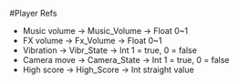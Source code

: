 #Player Refs
- Music volume 	-> Music_Volume 	-> Float	0~1
- FX volume 	-> Fx_Volume		-> Float	0~1
- Vibration		-> Vibr_State		-> Int		1 = true, 0 = false
- Camera move 	-> Camera_State		-> Int		1 = true, 0 = false
- High score	-> High_Score		-> Int		straight value